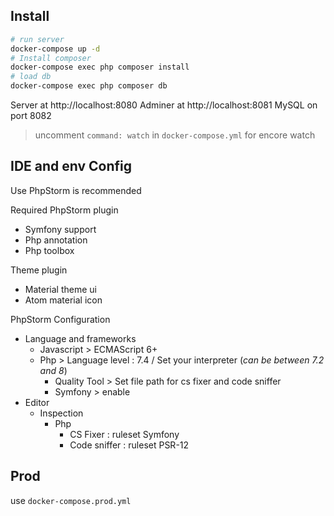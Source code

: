 ## Install

```sh
# run server
docker-compose up -d
# Install composer
docker-compose exec php composer install
# load db
docker-compose exec php composer db
```

Server at http://localhost:8080
Adminer at http://localhost:8081
MySQL on port 8082

> uncomment `command: watch` in `docker-compose.yml` for encore watch

## IDE and env Config

Use PhpStorm is recommended

Required PhpStorm plugin
- Symfony support
- Php annotation
- Php toolbox

Theme plugin
- Material theme ui
- Atom material icon

PhpStorm Configuration
- Language and frameworks
    - Javascript > ECMAScript 6+
    - Php > Language level : 7.4 / Set your interpreter (*can be between 7.2 and 8*)
        - Quality Tool > Set file path for cs fixer and code sniffer
        - Symfony > enable
- Editor
    - Inspection
        - Php
            - CS Fixer : ruleset Symfony
            - Code sniffer : ruleset PSR-12



## Prod

use `docker-compose.prod.yml`
